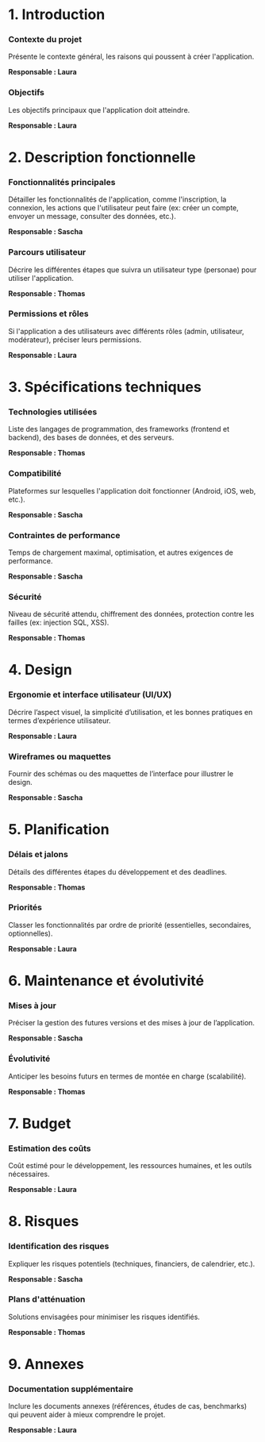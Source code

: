 # 1. Introduction
### Contexte du projet
Présente le contexte général, les raisons qui poussent à créer l'application.

**Responsable : Laura**

### Objectifs
Les objectifs principaux que l'application doit atteindre.

**Responsable : Laura**

# 2. Description fonctionnelle
### Fonctionnalités principales
Détailler les fonctionnalités de l'application, comme l'inscription, la connexion, les actions que l'utilisateur peut faire (ex: créer un compte, envoyer un message, consulter des données, etc.).

**Responsable : Sascha**

### Parcours utilisateur
Décrire les différentes étapes que suivra un utilisateur type (personae) pour utiliser l'application.

**Responsable : Thomas**

### Permissions et rôles
Si l'application a des utilisateurs avec différents rôles (admin, utilisateur, modérateur), préciser leurs permissions.

**Responsable : Laura**

# 3. Spécifications techniques
### Technologies utilisées
Liste des langages de programmation, des frameworks (frontend et backend), des bases de données, et des serveurs.

**Responsable : Thomas**

### Compatibilité
Plateformes sur lesquelles l'application doit fonctionner (Android, iOS, web, etc.).

**Responsable : Sascha**

### Contraintes de performance
Temps de chargement maximal, optimisation, et autres exigences de performance.

**Responsable : Sascha**

### Sécurité
Niveau de sécurité attendu, chiffrement des données, protection contre les failles (ex: injection SQL, XSS).

**Responsable : Thomas**

# 4. Design
### Ergonomie et interface utilisateur (UI/UX)
Décrire l’aspect visuel, la simplicité d’utilisation, et les bonnes pratiques en termes d’expérience utilisateur.

**Responsable : Laura**

### Wireframes ou maquettes
Fournir des schémas ou des maquettes de l’interface pour illustrer le design.

**Responsable : Sascha**

# 5. Planification
### Délais et jalons
Détails des différentes étapes du développement et des deadlines.

**Responsable : Thomas**

### Priorités
Classer les fonctionnalités par ordre de priorité (essentielles, secondaires, optionnelles).

**Responsable : Laura**

# 6. Maintenance et évolutivité
### Mises à jour
Préciser la gestion des futures versions et des mises à jour de l’application.

**Responsable : Sascha**

### Évolutivité
Anticiper les besoins futurs en termes de montée en charge (scalabilité).

**Responsable : Thomas**

# 7. Budget
### Estimation des coûts
Coût estimé pour le développement, les ressources humaines, et les outils nécessaires.

**Responsable : Laura**

# 8. Risques
### Identification des risques
Expliquer les risques potentiels (techniques, financiers, de calendrier, etc.).

**Responsable : Sascha**

### Plans d'atténuation
Solutions envisagées pour minimiser les risques identifiés.

**Responsable : Thomas**

# 9. Annexes
### Documentation supplémentaire
Inclure les documents annexes (références, études de cas, benchmarks) qui peuvent aider à mieux comprendre le projet.

**Responsable : Laura**
